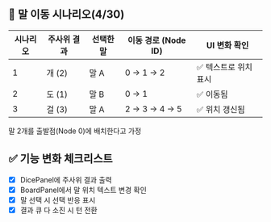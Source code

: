 ## 🧪 말 이동 시나리오(4/30)

| 시나리오 | 주사위 결과 | 선택한 말 | 이동 경로 (Node ID) | UI 변화 확인 |
|----------|--------------|------------|-----------------------|----------------|
| 1        | 개 (2)       | 말 A       | 0 → 1 → 2             | ✅ 텍스트로 위치 표시 |
| 2        | 도 (1)       | 말 B       | 0 → 1                 | ✅ 이동됨 |
| 3        | 걸 (3)       | 말 A       | 2 → 3 → 4 → 5         | ✅ 위치 갱신됨 |

말 2개를 출발점(Node 0)에 배치한다고 가정

## ✅ 기능 변화 체크리스트

- [x] DicePanel에 주사위 결과 출력
- [x] BoardPanel에서 말 위치 텍스트 변경 확인
- [x] 말 선택 시 선택 반응 표시
- [x] 결과 큐 다 소진 시 턴 전환